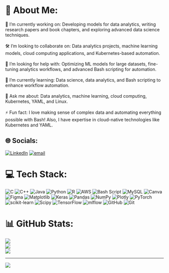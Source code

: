 # 💫 About Me:
🔭 I’m currently working on: Developing models for data analytics, writing research papers and book chapters, and exploring advanced data science techniques.<br><br>🛠 I’m looking to collaborate on: Data analytics projects, machine learning models, cloud computing applications, and Kubernetes-based automation.<br><br>🤝 I’m looking for help with: Optimizing ML models for large datasets, fine-tuning analytics workflows, and advanced Bash scripting for automation.<br><br>🌱 I’m currently learning: Data science, data analytics, and Bash scripting to enhance workflow automation.<br><br>💬 Ask me about: Data analytics, machine learning, cloud computing, Kubernetes, YAML, and Linux.<br><br>⚡ Fun fact: I love making sense of complex data and automating everything possible with Bash! Also, I have expertise in cloud-native technologies like Kubernetes and YAML.


## 🌐 Socials:
[![LinkedIn](https://img.shields.io/badge/LinkedIn-%230077B5.svg?logo=linkedin&logoColor=white)](https://linkedin.com/in/http://linkedin.com/in/b-vasundara-678b86253) [![email](https://img.shields.io/badge/Email-D14836?logo=gmail&logoColor=white)](mailto:Bvas8904@gmail.com) 

# 💻 Tech Stack:
![C](https://img.shields.io/badge/c-%2300599C.svg?style=flat&logo=c&logoColor=white) ![C++](https://img.shields.io/badge/c++-%2300599C.svg?style=flat&logo=c%2B%2B&logoColor=white) ![Java](https://img.shields.io/badge/java-%23ED8B00.svg?style=flat&logo=openjdk&logoColor=white) ![Python](https://img.shields.io/badge/python-3670A0?style=flat&logo=python&logoColor=ffdd54) ![R](https://img.shields.io/badge/r-%23276DC3.svg?style=flat&logo=r&logoColor=white) ![AWS](https://img.shields.io/badge/AWS-%23FF9900.svg?style=flat&logo=amazon-aws&logoColor=white) ![Bash Script](https://img.shields.io/badge/bash_script-%23121011.svg?style=flat&logo=gnu-bash&logoColor=white) ![MySQL](https://img.shields.io/badge/mysql-4479A1.svg?style=flat&logo=mysql&logoColor=white) ![Canva](https://img.shields.io/badge/Canva-%2300C4CC.svg?style=flat&logo=Canva&logoColor=white) ![Figma](https://img.shields.io/badge/figma-%23F24E1E.svg?style=flat&logo=figma&logoColor=white) ![Matplotlib](https://img.shields.io/badge/Matplotlib-%23ffffff.svg?style=flat&logo=Matplotlib&logoColor=black) ![Keras](https://img.shields.io/badge/Keras-%23D00000.svg?style=flat&logo=Keras&logoColor=white) ![Pandas](https://img.shields.io/badge/pandas-%23150458.svg?style=flat&logo=pandas&logoColor=white) ![NumPy](https://img.shields.io/badge/numpy-%23013243.svg?style=flat&logo=numpy&logoColor=white) ![Plotly](https://img.shields.io/badge/Plotly-%233F4F75.svg?style=flat&logo=plotly&logoColor=white) ![PyTorch](https://img.shields.io/badge/PyTorch-%23EE4C2C.svg?style=flat&logo=PyTorch&logoColor=white) ![scikit-learn](https://img.shields.io/badge/scikit--learn-%23F7931E.svg?style=flat&logo=scikit-learn&logoColor=white) ![Scipy](https://img.shields.io/badge/SciPy-%230C55A5.svg?style=flat&logo=scipy&logoColor=%white) ![TensorFlow](https://img.shields.io/badge/TensorFlow-%23FF6F00.svg?style=flat&logo=TensorFlow&logoColor=white) ![mlflow](https://img.shields.io/badge/mlflow-%23d9ead3.svg?style=flat&logo=numpy&logoColor=blue) ![GitHub](https://img.shields.io/badge/github-%23121011.svg?style=flat&logo=github&logoColor=white) ![Git](https://img.shields.io/badge/git-%23F05033.svg?style=flat&logo=git&logoColor=white)
# 📊 GitHub Stats:
![](https://github-readme-stats.vercel.app/api?username=bv8904&theme=dark&hide_border=true&include_all_commits=true&count_private=true)<br/>
![](https://nirzak-streak-stats.vercel.app/?user=bv8904&theme=dark&hide_border=true)<br/>
![](https://github-readme-stats.vercel.app/api/top-langs/?username=bv8904&theme=dark&hide_border=true&include_all_commits=true&count_private=true&layout=compact)

---
[![](https://visitcount.itsvg.in/api?id=bv8904&icon=0&color=0)](https://visitcount.itsvg.in)

<!-- Proudly created with GPRM ( https://gprm.itsvg.in ) -->
